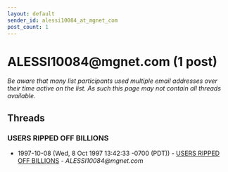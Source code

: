 ```yaml
---
layout: default
sender_id: alessi10084_at_mgnet_com
post_count: 1
---
```


# ALESSI10084<span>@</span>mgnet.com (1 post)

_Be aware that many list participants used multiple email addresses over their time active on the list. As such this page may not contain all threads available._

## Threads

### USERS RIPPED OFF BILLIONS
+ 1997-10-08 (Wed, 8 Oct 1997 13:42:33 -0700 (PDT)) - [USERS RIPPED OFF BILLIONS](/archive/1997/10/15d83664074d506d1258911b18b6b486b067135e2ac37deaf978ab56a53bac87) - _ALESSI10084@mgnet.com_

